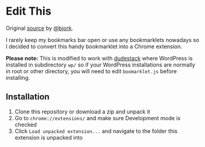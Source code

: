 # Edit This

Original [source](https://h1.fi/2015/edit-this-bookmarklet-for-wordpress/) by [@bjork](https://github.com/bjork).

I rarely keep my bookmarks bar open or use any bookmarklets nowadays so I decided to convert this handy bookmarklet into a Chrome extension.

**Please note:** This is modified to work with [dudestack](https://github.com/digitoimistodude/dudestack) where WordPress is installed in subdirectory `wp/` so if your WordPress installations are normally in root or other directory, you will need to edit `boomarklet.js` before installing.

## Installation

1. Clone this repository or download a zip and unpack it
2. Go to `chrome://extensions/` and make sure Development mode is checked
3. Click `Load unpacked extension...` and navigate to the folder this extension is unpacked into